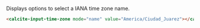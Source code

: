 Displays options to select a IANA time zone name.

```html
<calcite-input-time-zone mode="name" value="America/Ciudad_Juarez"></calcite-input-time-zone>
```
